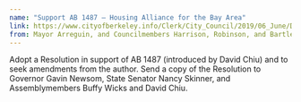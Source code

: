 ```yaml
---
name: "Support AB 1487 – Housing Alliance for the Bay Area"
link: https://www.cityofberkeley.info/Clerk/City_Council/2019/06_June/Documents/2019-06-11_Item_30_Support_AB_1487_%E2%80%93_Housing_Alliance_for_the_Bay.aspx
from: Mayor Arreguin, and Councilmembers Harrison, Robinson, and Bartlett 
---
```


Adopt a Resolution in support of AB 1487 (introduced by David Chiu) and to seek amendments from the author. Send a copy of the Resolution to Governor Gavin Newsom, State Senator Nancy Skinner, and Assemblymembers Buffy Wicks and David Chiu.